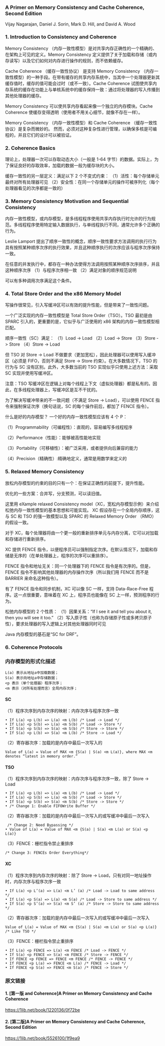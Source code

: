 ### A Primer on Memory Consistency and Cache Coherence, Second Edition

Vijay Nagarajan, Daniel J. Sorin, Mark D. Hill, and David A. Wood

### 1. Introduction to Consistency and Coherence

Memory Consistency （内存一致性模型）是对共享内存正确性的一个精确的、在架构上可见的定义。Memory Consistency 定义提供了关于加载和存储（或内存读写）以及它们如何对内存进行操作的规则，而不依赖缓存。

Cache Coherence （缓存一致性协议） 是支持 Memory Consistency （内存一致性模型）的一种手段。在带有缓存的共享内存系统中，当其中一个处理器更新其缓存值时，缓存的值可能会过时（或不一致）。Cache Coherence 试图使共享内存系统的缓存在功能上与单核系统中的缓存保持一致：通过将处理器的写入传播到其他处理器的缓存。

Memory Consistency 可以使共享内存看起来像一个独立的内存模块。Cache Coherence 使缓存变得透明（使用者不用关心细节，就像不存在一样）。

Memory Consistency （内存一致性模型）和 Cache Coherence （缓存一致性协议）是复杂而微妙的。 然而，必须对这种复杂性进行管理，以确保多核是可编程的，并且它们的设计可以被验证。

### 2. Coherence Basics

理论上，处理器一次可以存取动态大小（一般是 1-64 字节）的数据。实际上，为了保证良好的存取效率，加载的数据一般为缓存块的大小。

缓存一致性的另一层定义：满足以下 2 个不变式约束：
（1）活性：每个存储单元最终对所有处理器可见
（2）安全性：在同一个存储单元的操作可被序列化（每个处理器看见的次序都是一致的）

### 3. Memory Consistency Motivation and Sequential Consistency

内存一致性模型，或内存模型，是多线程程序使用共享内存执行时允许的行为规范。多线程程序使用特定输入数据执行，与单线程执行不同，通常允许多个正确的行为。

Leslie Lamport 提出了顺序一致性的概念，顺序一致性要求方法调用的执行行为具有按照某种顺序次序的执行效果，并且这种顺序执行的次序应该与程序次序保持一致。

在任意的并发执行中，都存在一种办法使得方法调用按照某种顺序次序排序，并且这种顺序次序
（1）与程序次序相一致
（2）满足对象的顺序规范说明

可以有多种调用次序满足这个条件。

### 4. Total Store Order and the x86 Memory Model

写操作很常见，引入写缓冲区可以有效的提升性能，但是带来了一致性问题。

一个广泛实现的内存一致性模型是 Total Store Order（TSO）。TSO 最初是由 SPARC 引入的，更重要的是，它似乎与广泛使用的 x86 架构的内存一致性模型相匹配。

顺序一致性（SC）满足：
（1）Load -> Load
（2）Load -> Store
（3）Store -> Store
（4）Store -> Load

但 TSO 对 Store -> Load 不做要求（更加宽松），因此处理器可以使用写入缓冲区（必须是 FIFO，否则不满足 Store -> Store 约束）。在大多数情况下，TSO 的行为与 SC 没有区别。此外，大多数当前的 TSO 实现似乎只使用上述方法：采取 SC 实现并使用写缓冲区。

注意：TSO 写缓冲区在逻辑上对每个线程上下文（虚拟处理器）都是私有的。因此，在多线程处理器上，写缓冲区是互不干扰的。

为了解决写缓冲带来的不一致问题（不满足 Store -> Load），可以使用 FENCE 指令来强制保证次序（换句话说，SC 的每个操作前后，都加了 FENCE 指令）。

什么是好的内存模型？ 一个好的内存一致性模型应该有 4 个 P：

（1）Programmability（可编程性）：直观的，容易编写多线程程序

（2）Performance（性能）：能够被高性能地实现

（3）Portability（可移植性）：被广泛采用，或者提供向后兼容的能力

（4）Precision（精确性）:精确地定义，通常是用数学来定义的

### 5. Relaxed Memory Consistency

放松内存模型的约束的目的只有一个：在保证正确性的前提下，提升性能。

优化的一些方案：合并写，分支预测，可以读旧值。

这里用 eXample relaxed Consistency model（XC，宽松内存模型示例）来介绍松弛内存一致性模型的基本思想和可能实现。 XC 假设存在一个全局内存顺序，这与 SC 和 TSO 的强一致模型以及 SPARC 的 Relaxed Memory
Order （RMO）的假设一致。

对于 XC，每个处理器将由一个更一般的重新排序单元与内存分离，它可以对加载和存储进行重新排序。

XC 提供 FENCE 指令，以便程序员可以强制指定次序。在默认情况下，加载和存储是无序的（在单处理器上，程序的次序可以重排序）。

FENCE 指令和地址无关：同一个处理器下的 FENCE 指令是有次序的。但是，FENCE 指令不影响其他处理器的内存操作次序（所以我们用 FENCE 而不是 BARRIER 来命名这种指令）。

有了 FENCE 指令和同步机制，XC 可以像 SC 一样，支持 Data-Race-Free 程序。这一点很重要，意味着在 XC 上，程序员也能像在 SC 上一样，预测程序的行为。

松弛内存模型的 2 个性质：
（1）因果关系：“If I see it and tell you about it, then you will see it too.”
（2）写入原子性（也称为存储原子性或多拷贝原子性），要求处理器的写入逻辑上对其他处理器同时可见

Java 内存模型的基石是“SC for DRF”。

### 6. Coherence Protocols

### 内存模型的形式化描述

```
L(a) 表示从地址a中加载数据；
S(a) 表示向地址a中存储数据；
<p 表示（单个处理器）程序次序；
<m 表示（对所有处理而言）全局内存次序；
```

#### SC

（1）程序次序到内存次序的映射：内存次序与程序次序一致

```
• If L(a) <p L(b) => L(a) <m L(b) /* Load -> Load */
• If L(a) <p S(b) => L(a) <m S(b) /* Load -> Store */
• If S(a) <p S(b) => S(a) <m S(b) /* Store -> Store */
• If S(a) <p L(b) => S(a) <m L(b) /* Store -> Load */
```

（2）寄存器次序：加载的是内存中最后一次写入的

```
Value of L(a) = Value of MAX <m {S(a) | S(a) <m L(a)}, where MAX <m denotes “latest in memory order.”
```

#### TSO

（1）程序次序到内存次序的映射：内存次序与程序次序一致，除了 Store -> Load

```
• If L(a) <p L(b) => L(a) <m L(b) /* Load -> Load */
• If L(a) <p S(b) => L(a) <m S(b) /* Load -> Store */
• If S(a) <p S(b) => S(a) <m S(b) /* Store -> Store */
• /* Change 1: Enable FIFOWrite Buffer */
```

（2）寄存器次序：加载的是内存中最后一次写入的或写缓冲中最后一次写入

```
 /* Change 2: Need Bypassing */
• Value of L(a) = Value of MAX <m {S(a) | S(a) <m L(a) or S(a) <p L(a)}
```

（3）FENCE：栅栏指令禁止重排序

```
/* Change 3: FENCEs Order Everything*/
```

#### XC

（1）程序次序到内存次序的映射：除了 Store -> Load，只有对同一地址操作时，内存次序与程序次序一致

```
• If L(a) <p L’(a) => L(a) <m L’ (a) /* Load -> Load to same address */
• If L(a) <p S(a) => L(a) <m S(a) /* Load -> Store to same address */
• If S(a) <p S’(a) => S(a) <m S’ (a) /* Store -> Store to same address */
```

（2）寄存器次序：加载的是内存中最后一次写入的或写缓冲中最后一次写入

```
Value of L(a) = Value of MAX <m {S(a) | S(a) <m L(a) or S(a) <p L(a)} /* Like TSO */
```

（3）FENCE：栅栏指令禁止重排序

```
• If L(a) <p FENCE => L(a) <m FENCE /* Load -> FENCE */
• If S(a) <p FENCE => S(a) <m FENCE /* Store -> FENCE */
• If FENCE <p FENCE => FENCE <m FENCE /* FENCE -> FENCE */
• If FENCE <p L(a) => FENCE <m L(a) /* FENCE -> Load */
• If FENCE <p S(a) => FENCE <m S(a) /* FENCE -> Store */
```

### 原文链接

#### 1. [第一版 and Coherence]A Primer on Memory Consistency and Cache Coherence

https://1lib.net/book/1220136/0f72be

#### 2. [第二版]A Primer on Memory Consistency and Cache Coherence, Second Edition

https://1lib.net/book/5526100/1f9ea9
